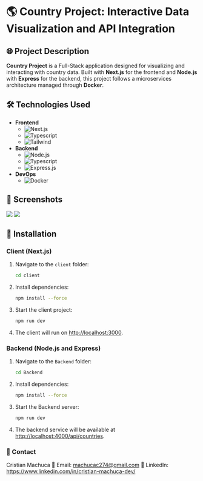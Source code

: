 # 🌎 Country Project: Interactive Data Visualization and API Integration


## 🌐 Project Description
**Country Project** is a Full-Stack application designed for visualizing and interacting with country data. Built with **Next.js** for the frontend and **Node.js** with **Express** for the backend, this project follows a microservices architecture managed through **Docker**.

## 🛠️ Technologies Used
- **Frontend**
  - ![Next.js](https://img.shields.io/badge/Next.js-000?logo=next.js&logoColor=white&style=for-the-badge)
  - ![Typescript](https://img.shields.io/badge/Typescript-000?logo=typescript&logoColor=white&style=for-the-badge)
  - ![Tailwind](https://img.shields.io/badge/Tailwind-000?logo=tailwind&logoColor=white&style=for-the-badge)
- **Backend**
  - ![Node.js](https://img.shields.io/badge/Node.js-339933?logo=node.js&logoColor=white&style=for-the-badge)
  - ![Typescript](https://img.shields.io/badge/Typescript-000?logo=typescript&logoColor=white&style=for-the-badge)
  - ![Express.js](https://img.shields.io/badge/Express.js-000000?logo=express&logoColor=white&style=for-the-badge)
- **DevOps**
  - ![Docker](https://img.shields.io/badge/Docker-2496ED?logo=docker&logoColor=white&style=for-the-badge)

## 📸 Screenshots
 ![](https://res.cloudinary.com/dutafv5us/image/upload/v1735252793/idqfoli2zourterhc4pm.png)
 ![](https://res.cloudinary.com/dutafv5us/image/upload/v1735252843/b7unm4rxumtlpwxngopo.png)

## 🚀 Installation

### Client (Next.js)
1. Navigate to the `client` folder:
    ```bash
    cd client
    ```

2. Install dependencies:
    ```bash
    npm install --force
    ```

3. Start the client project:
    ```bash
    npm run dev
    ```

4. The client will run on [http://localhost:3000](http://localhost:3000).

### Backend (Node.js and Express)
1. Navigate to the `Backend` folder:
    ```bash
    cd Backend
    ```

2. Install dependencies:
    ```bash
    npm install --force
    ```

3. Start the Backend server:
    ```bash
    npm run dev
    ```

4. The backend service will be available at [http://localhost:4000/api/countries](http://localhost:4000/api/countries).


### 👤 Contact
Cristian Machuca
📧 Email: machucac274@gmail.com
💼 LinkedIn: https://www.linkedin.com/in/cristian-machuca-dev/



